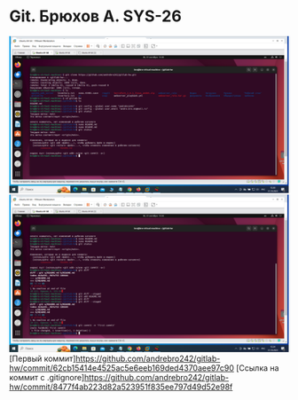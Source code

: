 # Git. Брюхов А. SYS-26 
![Git Status](screenshots/1-1.png)
![Git Status](screenshots/1-2.png)
[Первый коммит]https://github.com/andrebro242/gitlab-hw/commit/62cb15414e4525ac5e6eeb169ded4370aee97c90
[Ссылка на коммит с .gitignore]https://github.com/andrebro242/gitlab-hw/commit/8477f4ab223d82a523951f835ee797d49d52e98f
